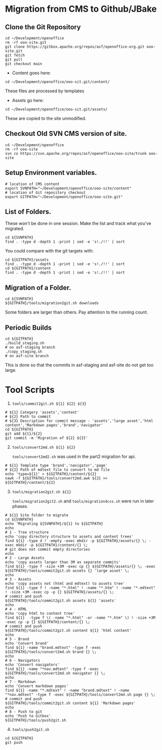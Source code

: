 # Migration from CMS to Github/JBake

## Clone the Git Repository

```
cd ~/Development/openoffice
rm -rf ooo-site.git
git clone https://gitbox.apache.org/repos/asf/openoffice-org.git ooo-site.git
git fetch
git pull
git checkout main
```

- Content goes here:

```
cd ~/Development/openoffice/ooo-sit.git/content/
```

  These files are processed by templates

- Assets go here:

```
cd ~/Development/openoffice/ooo-sit.git/assets/
```

  These are copied to the site unmodified.


## Checkout Old SVN CMS version of site.

```
cd ~/Development/openoffice
rm -rf ooo-site
svn co https://svn.apache.org/repos/asf/openoffice/ooo-site/trunk ooo-site
```

## Setup Environment variables.

```
# location of CMS content
export SVNPATH="~/Development/openoffice/ooo-site/content"
# location of Git repository checkout
export GITPATH="~/Development/openoffice/ooo-site.git"
```

## List of Folders.

These won't be done in one session. Make the list and track what you've migrated.

```
cd ${SVNPATH}
find . -type d -depth 1 -print | sed -e 's!./!!' | sort
```

You could compare with the git targets with:

```
cd ${GITPATH}/assets
find . -type d -depth 1 -print | sed -e 's!./!!' | sort
cd ${GITPATH}/content
find . -type d -depth 1 -print | sed -e 's!./!!' | sort
```

## Migration of a Folder.

```
cd ${SVNPATH}
${GITPATH}/tools/migration2git.sh downloads
```

Some folders are larger than others. Pay attention to the running count.

## Periodic Builds

```
cd ${GITPATH}
./build_staging.sh
# on asf-staging branch
./copy_staging.sh
# on asf-site branch
```

This is done so that the commits in asf-staging and asf-site do not get too large.

# Tool Scripts

1. `tools/commit2git.sh ${1} ${2} ${3}`

```
# ${1} Category 'assets','content'
# ${2} Path to commit
# ${3} Description for commit message - 'assets','large asset','html content','Markdown pages','brand','navigator'
cd ${GITPATH}
git add ${1}/${2}
git commit -m 'Migration of ${2} ${3}'
```

2. `tools/convert2md.sh ${1} ${2}`

   `tools/convert2md2.sh` was used in the part2 migration for api.

```
# ${1} Template type 'brand','navigator','page'
# ${2} Path of mdtext file to convert to md file
echo 'type=${1}' > ${GITPATH}/content/${2}
nawk -f ${GITPATH}/tools/convert2md.awk ${2} >> ${GITPATH}/content/${2}
```

3. `tools/migration2git.sh ${1}`

   `tools/migration2git2.sh` and `tools/migration4css.sh` were run in later phases.

```
# ${1} Site folder to migrate
cd ${SVNPATH}
echo 'Migrating ${SVNPATH}/${1} to ${GITPATH}
echo
# 1 - Tree structure
echo 'copy directory structure to assets and content trees'
find ${1} -type d ! -empty -exec mkdir -p ${GITPATH}/assets/{} \; -exec mkdir -p ${GITPATH}/content/{} \;
# git does not commit empty directories
echo
# 2 - Large Assets
echo 'copy assets larger than 3M as separate commits'
find ${1} -type f -size +3M -exec cp {} ${GITPATH}/assets/{} \; -exec ${GITPATH}/tools/commit2git.sh assets {} 'large asset' \;
echo
# 3 - Assets
echo 'copy assets not (html and mdtext) to assets tree'
find ${1} -type f ! -name "*.html" ! -name "*.htm" ! -name "*.mdtext" ! -size +3M -exec cp -p {} ${GITPATH}/assets/{} \;
# commit and push
${GITPATH}/tools/commit2git.sh assets ${1} 'assets'
echo
# 4 - HTML
echo 'copy html to content tree'
find ${1}  -type f \( -name "*.html" -or -name "*.htm" \) ! -size +3M -exec cp -p {} ${GITPATH}/content/{} \;
# commit and push
${GITPATH}/tools/commit2git.sh content ${1} 'html content'
echo
# 5 - Brand
echo 'Convert brand'
find ${1} -name "brand.mdtext" -type f -exec ${GITPATH}/tools/convert2md.sh brand {} \;
echo
# 6 - Navigators
echo 'Convert navigators'
find ${1} -name "*nav.mdtext" -type f -exec ${GITPATH}/tools/convert2md.sh navigator {} \;
echo
# 7 - Markdown
echo 'Convert markdown pages'
find ${1} -name "*.mdtext" ! -name "brand.mdtext" ! -name "*nav.mdtext" -type f -exec ${GITPATH}/tools/convert2md.sh page {} \;
# commit and push
${GITPATH}/tools/commit2git.sh content ${1} 'Markdown pages'
echo
# 8 - Push to git
echo 'Push to Gitbox'
${GITPATH}/tools/push2git.sh
```

4. `tools/push2git.sh`

```
cd ${GITPATH}
git push
```


